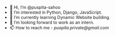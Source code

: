 - 👋 Hi, I’m @puspita-sahoo
- 👀 I’m interested in Python, Django, JavaScript.
- 🌱 I’m currently learning Dynamic Website building.
- 💞️ I’m looking forward to work as an intern.
- 📫 How to reach me -
_puspita.private@gmail.com_

<!---
puspita-sahoo/puspita-sahoo is a ✨ special ✨ repository because its `README.md` (this file) appears on your GitHub profile.
You can click the Preview link to take a look at your changes.
--->
